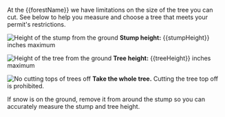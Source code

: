 At the {{forestName}} we have limitations on the size of the tree you can cut. See below to help you measure and choose a tree that meets your permit's restrictions.

![Height of the stump from the ground](/assets/img/site-wide/tree-stump-height-icon.svg "stump height")  **Stump height:** {{stumpHeight}} inches maximum

![Height of the tree from the ground](/assets/img/site-wide/tree-height-icon.svg "tree height")  **Tree height:** {{treeHeight}} inches maximum

![No cutting tops of trees off](/assets/img/site-wide/tree-top-icon.svg "no tree-topping")  **Take the whole tree.** Cutting the tree top off is prohibited.

If snow is on the ground, remove it from around the stump so you can accurately measure the stump and tree height.


